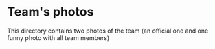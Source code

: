 Team's photos
====

This directory contains two photos of the team (an official one and one funny photo with all team members)
